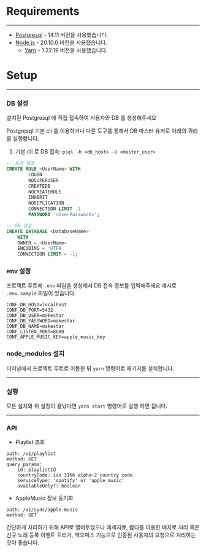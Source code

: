 # Requirements

---

- [Postgresql](https://www.postgresql.org/download/) - 14.11 버전을 사용했습니다.
- [Node.js](https://nodejs.org/en/download/) - 20.10.0 버전을 사용했습니다.
    - [Yarn](https://www.npmjs.com/package/yarn) - 1.22.19 버전을 사용했습니다.

# Setup

---

### DB 설정

설치된 Postgresql 에 직접 접속하여 사용자와 DB 를 생성해주세요

Postgresql 기본 cli 를 이용하거나 다른 도구를 통해서 DB 마스터 유저로 아래의 쿼리를 실행합니다.

1. 기본 cli 로 DB 접속: `psql -h <db_host> -U <master_user>`

```sql
-- 유저 생성
CREATE ROLE <UserName> WITH
		LOGIN
		NOSUPERUSER
		CREATEDB
		NOCREATEROLE
		INHERIT
		NOREPLICATION
		CONNECTION LIMIT -1
		PASSWORD '<UserPassword>';

-- DB 생성
CREATE DATABASE <DatabaseName>
    WITH
    OWNER = <UserName>
    ENCODING = 'UTF8'
    CONNECTION LIMIT = -1;
```

### env 설정

프로젝트 루트에 `.env` 파일을 생성해서 DB 접속 정보를 입력해주세요 예시로 `.env.sample` 파일이 있습니다.

```
CONF_DB_HOST=localhost
CONF_DB_PORT=5432
CONF_DB_USER=makestar
CONF_DB_PASSWORD=makestar
CONF_DB_NAME=makestar
CONF_LISTEN_PORT=8080
CONF_APPLE_MUSIC_KEY=apple_music_key
```

### node_modules 설치

터미널에서 프로젝트 루트로 이동한 뒤 `yarn` 명령어로 패키지를 설치합니다.

---

### 실행

모든 설치와 위 설정이 끝났다면 `yarn start` 명령어로 실행 하면 됩니다.

---

### API
- Playlist 조회
```
path: /v1/playlist
method: GET
query_params:
    id: playlistId
    countryCode: iso 3166 alpha-2 country code
    serviceType: 'spotify' or 'apple_music'
    availableOnly?: boolean
```

- AppleMusic 정보 동기화
```
path: /v1/sync/apple-music
method: GET
```
간단하게 처리하기 위해 API로 열어두었으나 메세지큐, 람다를 이용한 배치로 처리 혹은 신규 노래 등록 이벤트 트리거, 백오피스 기능으로 인증된 사용자의 요청으로 처리하는 것이 좋습니다.
